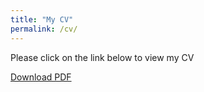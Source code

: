 ```yaml
---
title: "My CV"
permalink: /cv/
---
```


<p> 
 
 Please click on the link below to view my CV <br/>
 
 <a href="https://github.com/Zedd1558/zedd1558.github.io/blob/master/CV_Md.%20Zahidul%20Islam.pdf">Download PDF</a>
 
 </p>
